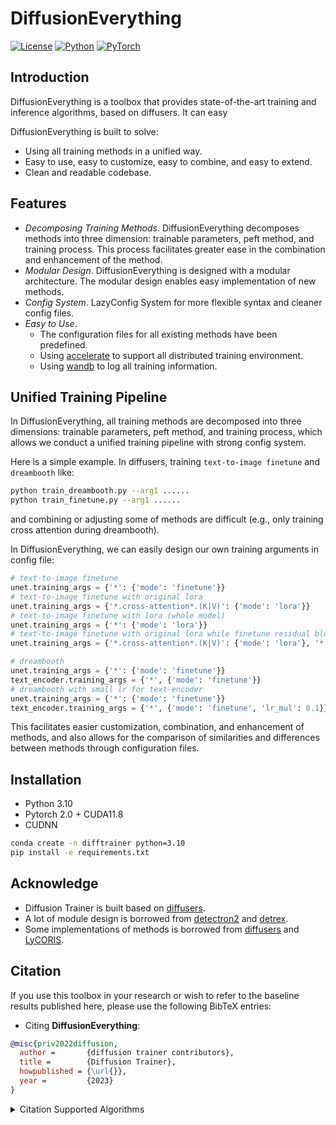 # DiffusionEverything
[![License](https://img.shields.io/badge/license-apache2.0-green.svg)](LICENSE)
[![Python](https://img.shields.io/badge/python-3.10-blue.svg)](https://www.python.org/)
[![PyTorch](https://img.shields.io/badge/pytorch-2.0.0-blue.svg)](https://pytorch.org/)

## Introduction
DiffusionEverything is a toolbox that provides state-of-the-art training and inference algorithms, based on diffusers.
It can easy

DiffusionEverything is built to solve:
- Using all training methods in a unified way. 
- Easy to use, easy to customize, easy to combine, and easy to extend.
- Clean and readable codebase.

## Features
- *Decomposing Training Methods*. DiffusionEverything decomposes methods into three dimension: trainable parameters, peft method, and training process. This process facilitates greater ease in the combination and enhancement of the method.
- *Modular Design*. DiffusionEverything is designed with a modular architecture. The modular design enables easy implementation of new methods. 
- *Config System*. LazyConfig System for more flexible syntax and cleaner config files.
- *Easy to Use*.
  - The configuration files for all existing methods have been predefined. 
  - Using [accelerate](https://github.com/huggingface/accelerate) to support all distributed training environment. 
  - Using [wandb](https://wandb.ai/) to log all training information.

## Unified Training Pipeline
In DiffusionEverything, all training methods are decomposed into three dimensions: trainable parameters, peft method, and training process, which allows we conduct a unified training pipeline with strong config system.

Here is a simple example. In diffusers, training `text-to-image finetune` and `dreambooth` like:
```bash
python train_dreambooth.py --arg1 ......
python train_finetune.py --arg1 ......
```
and combining or adjusting some of methods are difficult (e.g., only training cross attention during dreambooth).

In DiffusionEverything, we can easily design our own training arguments in config file:
```python
# text-to-image finetune
unet.training_args = {'*': {'mode': 'finetune'}}
# text-to-image finetune with original lora
unet.training_args = {'*.cross-attention*.(K|V)': {'mode': 'lora'}}
# text-to-image finetune with lora (whole model)
unet.training_args = {'*': {'mode': 'lora'}}
# text-to-image finetune with original lora while finetune residual block with small learning rate
unet.training_args = {'*.cross-attention*.(K|V)': {'mode': 'lora'}, '*.residual*': {'mode': 'finetune', 'lr_mul': 0.1}}

# dreambooth
unet.training_args = {'*': {'mode': 'finetune'}}
text_encoder.training_args = {'*', {'mode': 'finetune'}}
# dreambooth with small lr for text-encoder
unet.training_args = {'*': {'mode': 'finetune'}}
text_encoder.training_args = {'*', {'mode': 'finetune', 'lr_mul': 0.1}}
```
This facilitates easier customization, combination, and enhancement of methods, and also allows for the comparison of similarities and differences between methods through configuration files.

## Installation
- Python 3.10
- Pytorch 2.0 + CUDA11.8
- CUDNN
```bash
conda create -n difftrainer python=3.10
pip install -e requirements.txt
```

## Acknowledge
- Diffusion Trainer is built based on [diffusers](https://github.com/huggingface/diffusers).
- A lot of module design is borrowed from [detectron2](https://github.com/facebookresearch/detectron2) and [detrex](https://github.com/IDEA-Research/detrex).
- Some implementations of methods is borrowed from  [diffusers](https://github.com/huggingface/diffusers) and [LyCORIS](https://github.com/KohakuBlueleaf/LyCORIS).

## Citation
If you use this toolbox in your research or wish to refer to the baseline results published here, please use the following BibTeX entries:

- Citing **DiffusionEverything**:

```BibTeX
@misc{priv2022diffusion,
  author =       {diffusion trainer contributors},
  title =        {Diffusion Trainer},
  howpublished = {\url{}},
  year =         {2023}
}
```

<details>
<summary> Citation Supported Algorithms </summary>
